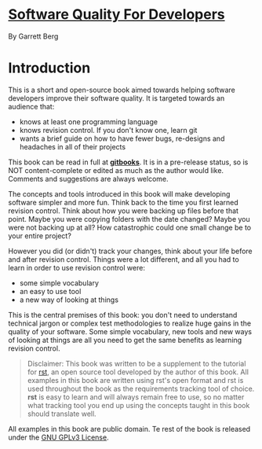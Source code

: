 # [Software Quality For Developers][1]
By Garrett Berg

# Introduction
This is a short and open-source book aimed towards helping software developers
improve their software quality. It is targeted towards an audience that:
- knows at least one programming language
- knows revision control. If you don't know one, learn git
- wants a brief guide on how to have fewer bugs, re-designs and headaches
    in all of their projects

This book can be read in full at **[gitbooks][1]**. It is in a pre-release status,
so is NOT content-complete or edited as much as the author would like. Comments
and suggestions are always welcome.

The concepts and tools introduced in this book will make developing software
simpler and more fun. Think back to the time you first learned revision control.
Think about how you were backing up files before that point. Maybe you were
copying folders with the date changed? Maybe you were not backing up at all?
How catastrophic could one small change be to your entire project?

However you did (or didn't) track your changes, think about your life before and after
revision control. Things were a lot different, and all you had to learn in order
to use revision control were:
- some simple vocabulary
- an easy to use tool
- a new way of looking at things

This is the central premises of this book: you don't need to understand
technical jargon or complex test methodologies to realize huge gains in the quality
of your software. Some simple vocabulary, new tools and new ways of looking at things
are all you need to get the same benefits as learning revision control.

> Disclaimer: This book was written to be a supplement to the tutorial for
> [rst][2], an open source tool developed by the author of this book. All examples in this book
> are written using rst's open format and rst is used throughout the book
> as the requirements tracking tool of choice. **rst** is easy to learn and
> will always remain free to use, so no matter what tracking tool you end up
> using the concepts taught in this book should translate well.

All examples in this book are public domain. Te rest of the book is released
under the [GNU GPLv3 License][3].

[1]: https://vitiral.gitbooks.io/software-quality-for-developers/content/
[2]: http://github.com/vitiral/rst
[3]: https://www.google.com/search?q=gnu+gpl+v3&ie=utf-8&oe=utf-8

